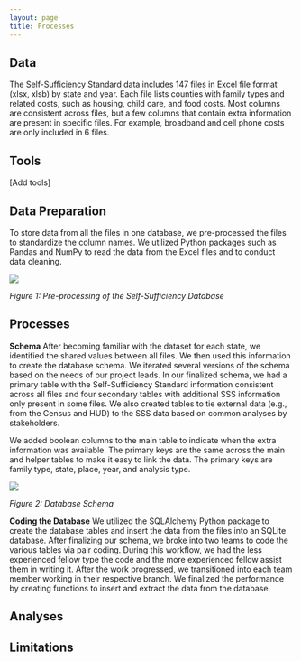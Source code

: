 ```yaml
---
layout: page
title: Processes
---
```


## Data
The Self-Sufficiency Standard data includes 147 files in Excel file format (xlsx, xlsb) by state and year. Each file lists counties with family types and related costs, such as housing, child care, and food costs. Most columns are consistent across files, but a few columns that contain extra information are present in specific files. For example, broadband and cell phone costs are only included in 6 files.

## Tools
[Add tools]

## Data Preparation
To store data from all the files in one database, we pre-processed the files to standardize the column names. We utilized Python packages such as Pandas and NumPy to read the data from the Excel files and to conduct data cleaning.

<img src="{{ site.url }}{{ site.baseurl }}/assets/img/pre-processing.png">

*Figure 1: Pre-processing of the Self-Sufficiency Database*

## Processes 
**Schema**
After becoming familiar with the dataset for each state, we identified the shared values between all files. We then used this information to create the database schema. We iterated several versions of the schema based on the needs of our project leads. In our finalized schema, we had a primary table with the Self-Sufficiency Standard information consistent across all files and four secondary tables with additional SSS information only present in some files. We also created tables to tie external data (e.g., from the Census and HUD) to the SSS data based on common analyses by stakeholders. 

We added boolean columns to the main table to indicate when the extra information was available. The primary keys are the same across the main and helper tables to make it easy to link the data. The primary keys are family type, state, place, year, and analysis type. 

<img src="{{ site.url }}{{ site.baseurl }}/assets/img/database-simplified.png">

*Figure 2: Database Schema*

**Coding the Database**
We utilized the SQLAlchemy Python package to create the database tables and insert the data from the files into an SQLite database. After finalizing our schema, we broke into two teams to code the various tables via pair coding. During this workflow, we had the less experienced fellow type the code and the more experienced fellow assist them in writing it. After the work progressed, we transitioned into each team member working in their respective branch. We finalized the performance by creating functions to insert and extract the data from the database.

## Analyses

## Limitations

